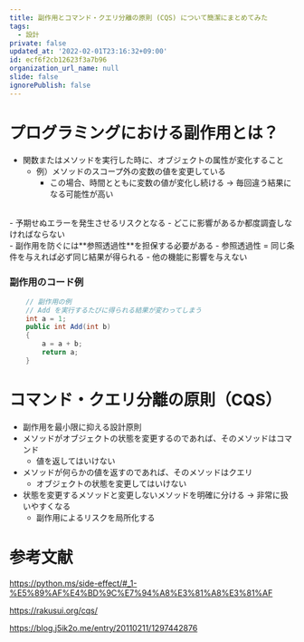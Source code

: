 ```yaml
---
title: 副作用とコマンド・クエリ分離の原則 (CQS) について簡潔にまとめてみた
tags:
  - 設計
private: false
updated_at: '2022-02-01T23:16:32+09:00'
id: ecf6f2cb12623f3a7b96
organization_url_name: null
slide: false
ignorePublish: false
---
```

# プログラミングにおける副作用とは？

- 関数またはメソッドを実行した時に、オブジェクトの属性が変化すること
  - 例）メソッドのスコープ外の変数の値を変更している
    - この場合、時間とともに変数の値が変化し続ける → 毎回違う結果になる可能性が高い  
<br />
- 予期せぬエラーを発生させるリスクとなる
    - どこに影響があるか都度調査しなければならない  
<br />
- 副作用を防ぐには**参照透過性**を担保する必要がある
  - 参照透過性 = 同じ条件を与えれば必ず同じ結果が得られる
  - 他の機能に影響を与えない

### 副作用のコード例
```c#
    // 副作用の例
    // Add を実行するたびに得られる結果が変わってしまう
    int a = 1;
    public int Add(int b)
    {
        a = a + b;
        return a;
    }
```

# コマンド・クエリ分離の原則（CQS）

- 副作用を最小限に抑える設計原則
- メソッドがオブジェクトの状態を変更するのであれば、そのメソッドはコマンド
    - 値を返してはいけない
- メソッドが何らかの値を返すのであれば、そのメソッドはクエリ
    - オブジェクトの状態を変更してはいけない
- 状態を変更するメソッドと変更しないメソッドを明確に分ける → 非常に扱いやすくなる
  - 副作用によるリスクを局所化する

# 参考文献

https://python.ms/side-effect/#_1-%E5%89%AF%E4%BD%9C%E7%94%A8%E3%81%A8%E3%81%AF

https://rakusui.org/cqs/

https://blog.j5ik2o.me/entry/20110211/1297442876

